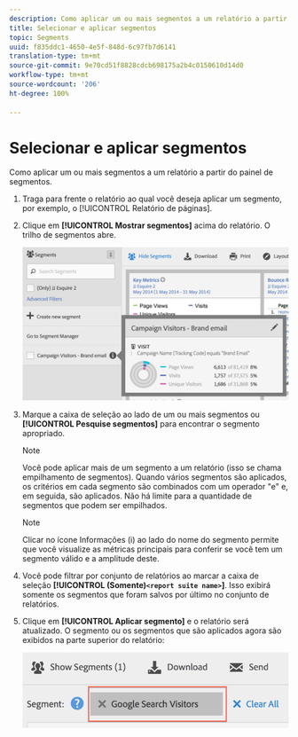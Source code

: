 ```yaml
---
description: Como aplicar um ou mais segmentos a um relatório a partir do painel de segmentos.
title: Selecionar e aplicar segmentos
topic: Segments
uuid: f835ddc1-4650-4e5f-848d-6c97fb7d6141
translation-type: tm+mt
source-git-commit: 9e70cd51f8828cdcb698175a2b4c0150610d14d0
workflow-type: tm+mt
source-wordcount: '206'
ht-degree: 100%

---
```



# Selecionar e aplicar segmentos

Como aplicar um ou mais segmentos a um relatório a partir do painel de segmentos.

1. Traga para frente o relatório ao qual você deseja aplicar um segmento, por exemplo, o [!UICONTROL Relatório de páginas].
1. Clique em **[!UICONTROL Mostrar segmentos]** acima do relatório. O trilho de segmentos abre.

   ![](assets/segment_rail.png)

1. Marque a caixa de seleção ao lado de um ou mais segmentos ou **[!UICONTROL Pesquise segmentos]** para encontrar o segmento apropriado.

   >[!NOTE]
   >
   >Você pode aplicar mais de um segmento a um relatório (isso se chama empilhamento de segmentos). Quando vários segmentos são aplicados, os critérios em cada segmento são combinados com um operador &quot;e&quot; e, em seguida, são aplicados. Não há limite para a quantidade de segmentos que podem ser empilhados.

   >[!NOTE]
   >
   >Clicar no ícone Informações (i) ao lado do nome do segmento permite que você visualize as métricas principais para conferir se você tem um segmento válido e a amplitude deste.

1. Você pode filtrar por conjunto de relatórios ao marcar a caixa de seleção **[!UICONTROL (Somente)`<report suite name>`]**. Isso exibirá somente os segmentos que foram salvos por último no conjunto de relatórios.
1. Clique em **[!UICONTROL Aplicar segmento]** e o relatório será atualizado. O segmento ou os segmentos que são aplicados agora são exibidos na parte superior do relatório:

   ![](assets/applied_segments.png)

